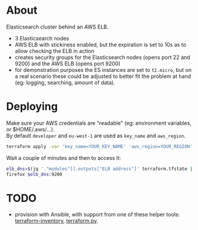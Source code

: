# About

Elasticsearch cluster behind an AWS ELB.

- 3 Elasticsearch nodes
- AWS ELB with stickiness enabled, but the expiration is set to 10s as to allow checking the ELB in action
- creates security groups for the Elasticsearch nodes (opens port 22 and 9200) and the AWS ELB (opens port 9200)
- for demonstration purposes the ES instances are set to `t2.micro`, but on a real scenario these could be adjusted to better fit the problem at hand (eg: logging, searching, amount of data).


# Deploying

Make sure your AWS credentials are "readable" (eg: environment variables, or $HOME/.aws/...).  
By default `developer` and `eu-west-1` are used as `key_name` and `aws_region`.

```bash
terraform apply -var 'key_name=YOUR_KEY_NAME' 'aws_region=YOUR_REGION'
```

Wait a couple of minutes and then to access it:
```bash
elb_dns=$(jq '."modules"[].outputs["ELB address"]' terraform.tfstate | sed 's/"//g')
firefox $elb_dns:9200
```


# TODO

- provision with Ansible, with support from one of these helper tools: [terraform-inventory](https://github.com/adammck/terraform-inventory), [terraform.py](https://github.com/CiscoCloud/terraform.py).


